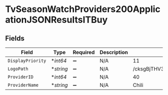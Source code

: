 # TvSeasonWatchProviders200ApplicationJSONResultsITBuy


## Fields

| Field                            | Type                             | Required                         | Description                      | Example                          |
| -------------------------------- | -------------------------------- | -------------------------------- | -------------------------------- | -------------------------------- |
| `DisplayPriority`                | **int64*                         | :heavy_minus_sign:               | N/A                              | 11                               |
| `LogoPath`                       | **string*                        | :heavy_minus_sign:               | N/A                              | /cksgBjTHV3rzAVaO2zUyS1mH4Ke.jpg |
| `ProviderID`                     | **int64*                         | :heavy_minus_sign:               | N/A                              | 40                               |
| `ProviderName`                   | **string*                        | :heavy_minus_sign:               | N/A                              | Chili                            |